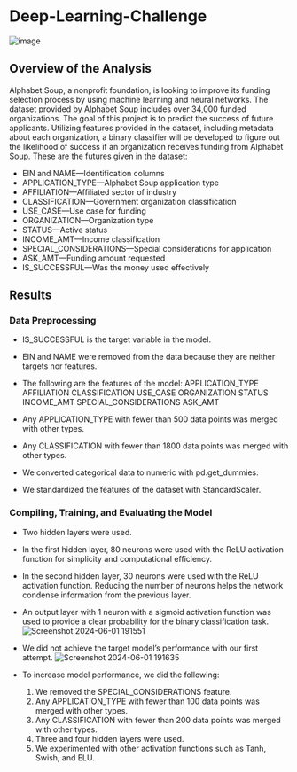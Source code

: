 # Deep-Learning-Challenge

![image](https://github.com/carojasp12/Deep-Learning-Challenge/assets/152667250/fb78cc73-ba97-48b6-9bad-b0d98fd878c2)

## Overview of the Analysis

Alphabet Soup, a nonprofit foundation, is looking to improve its funding selection process by using machine learning and neural networks. The dataset provided by Alphabet Soup includes over 34,000 funded organizations. The goal of this project is to predict the success of future applicants. Utilizing features provided in the dataset, including metadata about each organization, a binary classifier will be developed to figure out the likelihood of success if an organization receives funding from Alphabet Soup. These are the futures given in the dataset:

- EIN and NAME—Identification columns
- APPLICATION_TYPE—Alphabet Soup application type
- AFFILIATION—Affiliated sector of industry
- CLASSIFICATION—Government organization classification
- USE_CASE—Use case for funding
- ORGANIZATION—Organization type
- STATUS—Active status
- INCOME_AMT—Income classification
- SPECIAL_CONSIDERATIONS—Special considerations for application
- ASK_AMT—Funding amount requested
- IS_SUCCESSFUL—Was the money used effectively

## Results

### Data Preprocessing

- IS_SUCCESSFUL is the target variable in the model.
- EIN and NAME were removed from the data because they are neither targets nor features.
- The following are the features of the model:
    APPLICATION_TYPE
    AFFILIATION
    CLASSIFICATION
    USE_CASE
    ORGANIZATION
    STATUS
    INCOME_AMT
    SPECIAL_CONSIDERATIONS
    ASK_AMT
  
- Any APPLICATION_TYPE with fewer than 500 data points was merged with other types.
- Any CLASSIFICATION with fewer than 1800 data points was merged with other types.
- We converted categorical data to numeric with pd.get_dummies.
- We standardized the features of the dataset with StandardScaler.
  
### Compiling, Training, and Evaluating the Model

- Two hidden layers were used.
- In the first hidden layer, 80 neurons were used with the ReLU activation function for simplicity and computational efficiency.
- In the second hidden layer, 30 neurons were used with the ReLU activation function. Reducing the number of neurons helps the network condense information from the previous layer.
- An output layer with 1 neuron with a sigmoid activation function was used to provide a clear probability for the binary classification task.
  ![Screenshot 2024-06-01 191551](https://github.com/carojasp12/Deep-Learning-Challenge/assets/152667250/b7cf210f-13ac-4a32-838c-ed9105ac2d11)

- We did not achieve the target model’s performance with our first attempt.
  ![Screenshot 2024-06-01 191635](https://github.com/carojasp12/Deep-Learning-Challenge/assets/152667250/e72daf36-9a39-41ee-9d3c-10456f773b24)

- To increase model performance, we did the following:
    1. We removed the SPECIAL_CONSIDERATIONS feature.
    2. Any APPLICATION_TYPE with fewer than 100 data points was merged with other types.
    3. Any CLASSIFICATION with fewer than 200 data points was merged with other types.
    4. Three and four hidden layers were used.
    5. We experimented with other activation functions such as Tanh, Swish, and ELU.

